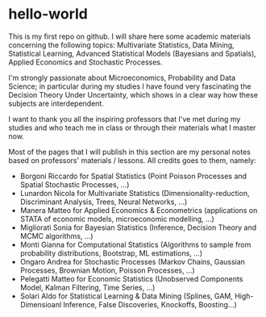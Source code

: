 # hello-world

This is my first repo on github. 
I will share here some academic materials concerning the following topics: Multivariate Statistics, Data Mining, Statistical Learning, Advanced Statistical Models (Bayesians and Spatials), Applied Economics and Stochastic Processes.

I'm strongly passionate about Microeconomics, Probability and Data Science; in particular during my studies I have found very fascinating the Decision Theory Under Uncertainty, which shows in a clear way how these subjects are interdependent. 

I want to thank you all the inspiring professors that I've met during my studies and who teach me in class or through their materials what I master now. 

Most of the pages that I will publish in this section are my personal notes based on professors' materials / lessons. All credits goes to them, namely: 
- Borgoni Riccardo for Spatial Statistics (Point Poisson Processes and Spatial Stochastic Processes, ...)
- Lunardon Nicola for Multivariate Statistics (Dimensionality-reduction, Discriminant Analysis, Trees, Neural Networks, ...)
- Manera Matteo for Applied Economics & Econometrics (applications on STATA of economic models, microeconomic modelling, ...)
- Migliorati Sonia for Bayesian Statistics (Inference, Decision Theory and MCMC algorithms, ...)
- Monti Gianna for Computational Statistics (Algorithms to sample from probability distributions, Bootstrap, ML estimations, ...)
- Ongaro Andrea for Stochastic Processes (Markov Chains, Gaussian Processes, Brownian Motion, Poisson Processes, ...) 
- Pelegatti Matteo for Economic Statistics (Unobserved Components Model, Kalman Filtering, Time Series, ...)
- Solari Aldo for Statistical Learning & Data Mining (Splines, GAM, High-Dimensioanl Inference, False Discoveries, Knockoffs, Boosting...)








